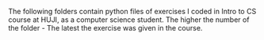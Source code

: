 The following folders contain python files of exercises I coded in Intro to CS course at HUJI, as a computer science student. The higher the number of the folder - The latest the exercise was given in the course.
